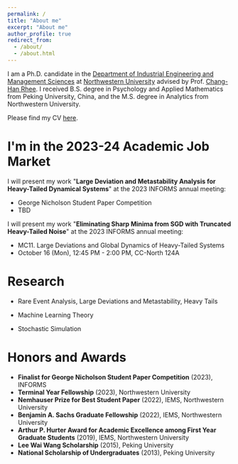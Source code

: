 ```yaml
---
permalink: /
title: "About me"
excerpt: "About me"
author_profile: true
redirect_from: 
  - /about/
  - /about.html
---
```



I am a Ph.D. candidate in the [Department of Industrial Engineering and Management Sciences](https://www.mccormick.northwestern.edu/industrial/) at [Northwestern
University](https://www.northwestern.edu/) advised by Prof. [Chang-Han Rhee](https://chrhee.github.io/). I received B.S. degree in Psychology and Applied Mathematics from Peking University, China, and the M.S. degree in Analytics from Northwestern University.

Please find my CV [here](https://joshwang0322.github.io/files/XingyuWangCV2023Sep.pdf).

I'm in the 2023-24 Academic Job Market
======

I will present my work "**Large Deviation and Metastability Analysis for Heavy-Tailed Dynamical Systems**" at the 2023 INFORMS annual meeting:
- George Nicholson Student Paper Competition
- TBD

I will present my work "**Eliminating Sharp Minima from SGD with Truncated Heavy-Tailed Noise**" at the 2023 INFORMS annual meeting:
- MC11. Large Deviations and Global Dynamics of Heavy-Tailed Systems
- October 16 (Mon), 12:45 PM - 2:00 PM,  CC-North 124A

Research
======

- Rare Event Analysis, Large Deviations and Metastability, Heavy Tails

- Machine Learning Theory

- Stochastic Simulation


Honors and Awards
======

- **Finalist for George Nicholson Student Paper Competition** (2023), INFORMS
- **Terminal Year Fellowship** (2023), Northwestern University
- **Nemhauser Prize for Best Student Paper** (2022), IEMS, Northwestern University
- **Benjamin A. Sachs Graduate Fellowship** (2022), IEMS, Northwestern University
- **Arthur P. Hurter Award for Academic Excellence among First Year Graduate Students** (2019), IEMS, Northwestern University
- **Lee Wai Wang Scholarship** (2015), Peking University
- **National Scholarship of Undergraduates** (2013), Peking University
